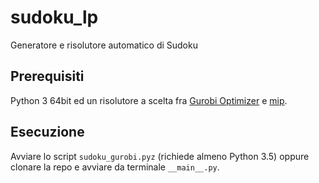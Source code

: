 # sudoku_lp
Generatore e risolutore automatico di Sudoku

## Prerequisiti
Python 3 64bit ed un risolutore a scelta fra [Gurobi Optimizer](http://www.gurobi.com/index) e [mip](https://pypi.org/project/mip/).

## Esecuzione
Avviare lo script `sudoku_gurobi.pyz` (richiede almeno Python 3.5) oppure clonare la repo e avviare da terminale `__main__.py`.
